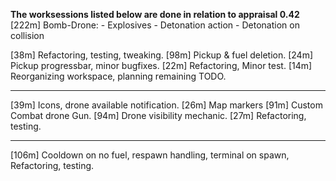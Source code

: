 **The worksessions listed below are done in relation to appraisal 0.42**
[222m] Bomb-Drone: 
    - Explosives 
    - Detonation action 
    - Detonation on collision

[38m] Refactoring, testing, tweaking.
[98m] Pickup & fuel deletion.
[24m] Pickup progressbar, minor bugfixes.
[22m] Refactoring, Minor test.
[14m] Reorganizing workspace, planning remaining TODO.

------

[39m] Icons, drone available notification.
[26m] Map markers
[91m] Custom Combat drone Gun.
[94m] Drone visibility mechanic.
[27m] Refactoring, testing.

-----

[106m] Cooldown on no fuel, respawn handling, terminal on spawn, Refactoring, testing.